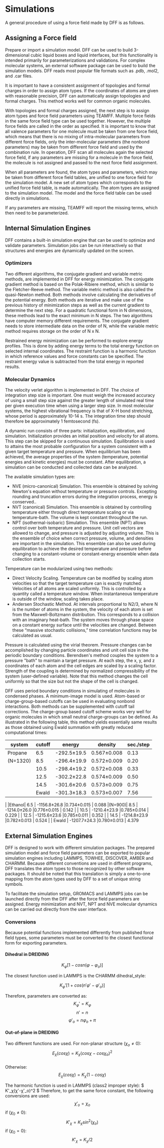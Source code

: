 # Simulations

A general procedure of using a force field made by DFF is as follows.

## Assigning a Force field
Prepare or import a simulation model. DFF can be used to build 3-dimensional cubic liquid boxes and liquid interfaces, but this functionality is intended primarily for parameterizations and validations. For complex molecular systems, an external software package can be used to build the simulation models. DFF reads most popular file formats such as .pdb, .mol2, and .car files.

It is important to have a consistent assignment of topologies and formal charges in order to assign atom types. If the coordinates of atoms are given with reasonable precision, DFF can automatically assign topologies and formal charges. This method works well for common organic molecules.

With topologies and formal charges assigned, the next step is to assign atom types and force field parameters using TEAMFF. Multiple force fields in the same force field type can be used together. However, the multiple force fields are called in the order as specified. It is important to know that all valence parameters for one molecule must be taken from one force field, which means that there is no mixing of intra-molecular parameters from different force fields, only the inter-molecular parameters (the nonbond parameters) may be taken from different force field and used by the combination rule. In operation, DFF scan all molecules again the selected force field, if any parameters are missing for a molecule in the force field, the molecule is not assigned and passed to the next force field assignment. 

When all parameters are found, the atom types and parameters, which may be taken from different force field tables, are unified to one force field for the simulation model. A new set of atom types which corresponds to the unified force field table, is made automatically. The atom types are assigned to the simulation model. The model and the force field table can be used directly in simulations.

If any parameters are missing, TEAMFF will report the missing terms, which then need to be parameterized.

## Internal Simulation Engines

DFF contains a built-in simulation engine that can be used to optimize and validate parameters. Simulation jobs can be run interactively so that structures and energies are dynamically updated on the screen. 

### Optimizers

Two different algorithms, the conjugate gradient and variable metric methods, are implemented in DFF for energy minimization. The conjugate gradient method is based on the Polak-Ribiere method, which is similar to the Fletcher-Reeve method. The variable metric method is also called the quasi-Newton method. Both methods involve calculating the derivatives of the potential energy. Both methods are iterative and make use of the previous history of minimization steps as well as the current gradient to determine the next step. For a quadratic functional form in N dimensions, these methods lead to the exact minimum in N steps. The two algorithms have computer memory different requirements. The conjugate gradient needs to store intermediate data on the order of N, while the variable metric method requires storage on the order of N x N.

Restrained energy minimization can be performed to explore energy profiles. This is done by adding energy terms to the total energy function on selected internal coordinates. The restraint function is a harmonic function in which reference values and force constants can be specified. The restraint energy value is subtracted from the total energy in reported results.

### Molecular Dynamics

The velocity verlet algorithm is implemented in DFF. The choice of integration step size is important. One must weigh the increased accuracy of using a small step size against the greater length of simulated real time per given execution time when using a larger step size. In most molecular systems, the highest vibrational frequency is that of X-H bond stretching, whose period is approximately 10-14 s. The integration time step should therefore be approximately 1 femtosecond (fs).

A dynamic run consists of three parts: initialization, equilibration, and simulation. Initialization provides an initial position and velocity for all atoms. This step can be skipped for a continuous simulation. Equilibration is used to attains the most probable configuration for a system consistent with a given target temperature and pressure. When equilibrium has been achieved, the average properties of the system (temperature, potential energies and kinetic energies) must be constant. After equilibration, a simulation can be conducted and collected data can be analyzed.

The available simulation types are:

- NVE (micro-canonical) Simulation. This ensemble is obtained by solving Newton's equation without temperature or pressure controls. Excepting rounding and truncation errors during the integration process, energy is conserved..
- NVT (canonical) Simulation. This ensemble is obtained by controlling temperature either through direct temperature scaling or via temperature-bath. The volume is kept constant throughout the run.
- NPT (isothermal-isobaric) Simulation. This ensemble (NPT) allows control over both temperature and pressure. Unit cell vectors are allowed to change, and pressure is adjusted by adjusting volume. This is the ensemble of choice when correct pressure, volume, and densities are important in the simulation. This ensemble can also be used during equilibration to achieve the desired temperature and pressure before changing to a constant-volume or constant-energy ensemble when data collection starts. 

Temperature can be modularized using two methods: 
- Direct Velocity Scaling. Temperature can be modified by scaling atom velocities so that the target temperature can is exactly matched. Velocities of all atoms are scaled uniformly. This is controlled by a quantity called a temperature window. When instantaneous temperature is outside of the window, scaling takes place.
- Andersen Stochastic Method. At intervals proportional to N2/3, where N is the number of atoms in the system, the velocity of each atom is set from the Maxwell-Boltzmann distribution. This corresponds to a collision with an imaginary heat-bath. The system moves through phase space on a constant energy surface until the velocities are changed. Between these “massive stochastic collisions,” time correlation functions may be calculated as usual.

Pressure is calculated using the virial theorem. Pressure changes can be accomplished by changing particle coordinates and unit cell size in the periodic boundary conditions. Berendsen's method couples the system to a pressure "bath" to maintain a target pressure. At each step, the x, y, and z coordinates of each atom and the cell edges are scaled by a scaling factor. Strength of the coupling is determined by normalized compressibility of the system (user-defined variable). Note that this method changes the cell uniformly so that the size but not the shape of the cell is changed.

DFF uses period boundary conditions in simulating of molecules in condensed phases. A minimum-image model is used. Atom-based or charge-group-based cutoffs can be used in evaluating nonbond interactions. Both methods can be supplemented with cutoff tail corrections. The charge-group based cutoff scheme works very well for organic molecules in which small neutral charge-groups can be defined. As illustrated in the following table, this method yields essentially same results as those obtained using Ewald summation with greatly reduced computational times:

|system	|cutoff	|energy	       |density	    |sec./step
|-------|-------|--------------|------------|---------
|Propane| 6.5	  | -292.5±19.5	 |0.567±0.008 |	0.13
|(N=1320)	|  8.5	| -296.4±19.9	 |0.572±0.009 |	0.20
|				|	10.5	| -298.4±19.2	 |0.572±0.008 |	0.33
|				|	12.5	| -302.2±22.8	 |0.574±0.009 |	0.50
|				|	14.5	| -301.6±20.6	 |0.573±0.009 |	0.75
|				|	Ewald	| -301.3±18.3	 |0.573±0.007 |	7.56
|
|Ethanol| 	6.5	| -1156.8±26.8 |0.734±0.015	| 0.088 
|(N=900)|		8.5	| -1214.0±26.0 |0.776±0.015	| 0.142 
|				|	10.5	| -1210.4±23.9 |0.785±0.014	| 0.229 
|				|	12.5	| -1215.6±23.6 |0.785±0.011	| 0.352 
|				|	14.5	| -1214.8±23.9 |0.782±0.013	| 0.524 
|				|	Ewald	| -1207.7±24.3 |0.780±0.013	| 4.379 

## External Simulation Engines

DFF is designed to work with different simulation packages. The prepared simulation model and force field parameters can be exported to popular simulation engines including LAMMPS, TOWHEE, DISCOVER, AMBER and CHARMM. Because different conventions are used in different programs, DFF translates the atom types to those recognized by other software packages. It should be noted that this translation is simply a one-to-one mapping from the atom types used by DFF to a set of unique string symbols. 

To facilitate the simulation setup, GROMACS and LAMMPS jobs can be launched directly from the DFF after the force field parameters are assigned. Energy minimization and NVT, NPT and NVE molecular dynamics can be carried out directly from the user interface.

### Conversions 

Because potential functions implemented differently from published force field types, some parameters must be converted to the closest functional form for exporting parameters. 


#### Dihedral in DREIDING

$$ K_φ [1-cos⁡n(φ-φ_o)] $$ 

The closest function used in LAMMPS is the CHARMM dihedral_style:

$$ K_φ'[1+cos⁡(n'φ'-φ'_o )] $$

Therefore, parameters are converted as:
$$ K_φ' = K_φ $$
$$ n'=n  $$
$$ φ'_o=nφ_o + π  $$

#### Out-of-plane in DREIDING 
Two different functions are used. 
For non-planar structure ($χ_o ≠ 0$):
$$  
        E_χ(cosχ) = K_χ(cosχ - cosχ_o)^2
$$	 
Otherwise:
$$  
        E_χ(cosχ) = K_χ(1 - cosχ)
$$	 
	 
The harmonic function is used in LAMMPS (class2 improper style):
$  K'_χ(χ'-χ'_o)^2 $
Therefore, to get the same force constant, the following conversions are used:
$$
        χ'_o = χ_o
$$
if $(χ_0≠0)$:
$$      K'_χ = K_χsin^2⁡(χ_o)  
$$
if $(χ_0 = 0)$:
$$  
        K'_χ = K_χ/2
$$

